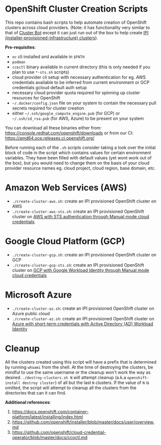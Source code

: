 # OpenShift Cluster Creation Scripts 

This repo contains bash scripts to help automate creation of OpenShift clusters across cloud providers. (Note: it has functionality very similar to that of [Cluster Bot](https://github.com/openshift/ci-chat-bot) except it can just run out of the box to help create [IPI (installer-provisioned-infrastructure) clusters](https://docs.openshift.com/container-platform/4.13/installing/installing-preparing.html)).

**Pre-requisites**:
- `oc` cli installed and available in `$PATH`
- `podman`
- `ccoctl` binary available in current directory (this is only needed if you plan to use `*-sts.sh` scripts)
- cloud provider cli setup with necessary authentication for eg. AWS credentials available to be inferred from current environment or GCP credentials gcloud default auth setup
- necessary cloud provider quota required for spinning up cluster resources for OpenShift
- `~/.docker/config.json` file on your system to contain the necessary pull secrets required for cluster creation
- either `~/.ssh/google_compute_engine.pub` (for GCP) or `~/.ssh/id_rsa.pub` (for AWS, Azure) to be present on your system

You can download all these binaries either from: https://console.redhat.com/openshift/downloads or from our CI: https://amd64.ocp.releases.ci.openshift.org/

Before running each of the `.sh` scripts consider taking a look over the initial block of code in the script which contains values for certain environment variables. They have been filled with default values (yet wont work out of the box), but you would need to change them on the basis of your cloud provider resource names eg. cloud project, cloud region, base domain, etc.

# Amazon Web Services (AWS)

- `./create-cluster-aws.sh`: create an IPI provisioned OpenShift cluster on AWS
- `./create-cluster-aws-sts.sh`: create an IPI provisioned OpenShift cluster on [AWS with STS authentication through Manual mode cloud credentials](https://docs.openshift.com/container-platform/latest/authentication/managing_cloud_provider_credentials/cco-mode-sts.html).

# Google Cloud Platform (GCP)

- `./create-cluster-gcp.sh`: create an IPI provisioned OpenShift cluster on GCP
- `./create-cluster-gcp-sts.sh`: create an IPI provisioned OpenShift cluster on [GCP with Google Workload Identity through Manual mode cloud credentials](https://docs.openshift.com/container-platform/latest/authentication/managing_cloud_provider_credentials/cco-mode-gcp-workload-identity.html#cco-ccoctl-upgrading_wif-mode-upgrading)

# Microsoft Azure

- `./create-cluster-az.sh`: create an IPI provisioned OpenShift cluster on Azure public cloud
- `./create-cluster-az.sh`: create an IPI provisioned OpenShift cluster on [Azure with short-term credentials with Active Directory (AD) Workload Identity](https://docs.openshift.com/container-platform/4.15/installing/installing_azure/installing-azure-customizations.html#installing-azure-with-short-term-creds_installing-azure-customizations)

# Cleanup

All the clusters created using this script will have a prefix that is determined by running `whoami` from the shell. At the time of destroying the clusters, be mindful to use the same username or the cleanup won't work the way as desired. `./destroy-clusters.sh N` will attempt cleanup (a.k.a `openshift-install destroy cluster`) of all but the last `N` clusters. If the value of `N` is omitted, the script will attempt to cleanup all the clusters from the directories that can it can find.

**Additional references**:

1. https://docs.openshift.com/container-platform/latest/installing/index.html
2. https://github.com/openshift/installer/blob/master/docs/user/overview.md
3. https://github.com/openshift/cloud-credential-operator/blob/master/docs/ccoctl.md
